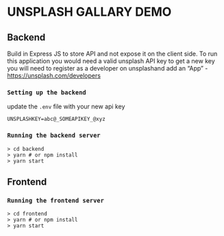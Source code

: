 # UNSPLASH GALLARY DEMO

## Backend

Build in Express JS to store API and not expose it on the client side.
To run this application you would need a valid unsplash API key to get a new key you will need to register as a developer on unsplashand add an “App” - https://unsplash.com/developers

### `Setting up the backend`

update the `.env` file with your new api key
```
UNSPLASHKEY=abc@_SOMEAPIKEY_@xyz
```

### `Running the backend server`
```
> cd backend
> yarn # or npm install
> yarn start
```

## Frontend

### `Running the frontend server`

```
> cd frontend
> yarn # or npm install
> yarn start